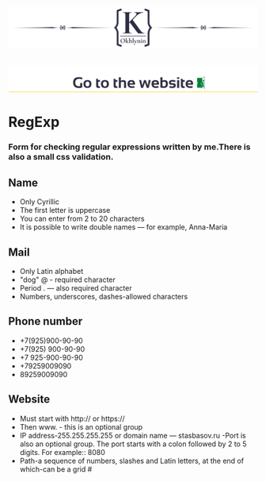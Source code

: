    ![Header](https://github.com/KonstantinOkhlynin/LearnToLearn/blob/master/assets/Headergithubname%20(2).svg)


   [![Header](https://github.com/KonstantinOkhlynin/LearnToLearn/blob/master/assets/22.svg)](https://konstantinokhlynin.github.io/RegExp/)
# RegExp

### Form for checking regular expressions written by me.There is also a small css validation.

## Name
- Only Cyrillic
- The first letter is uppercase
- You can enter from 2 to 20 characters
- It is possible to write double names — for example, Anna-Maria

## Mail
- Only Latin alphabet
- "dog" @ - required character
- Period . — also required character
- Numbers, underscores, dashes-allowed characters

## Phone number
- +7(925)900-90-90
- +7(925) 900-90-90
- +7 925-900-90-90
- +79259009090
- 89259009090

## Website
- Must start with http:// or https://
- Then www. - this is an optional group
- IP address-255.255.255.255 or domain name — stasbasov.ru
-Port is also an optional group. The port starts with a colon followed by 2 to 5 digits. For example:: 8080
- Path-a sequence of numbers, slashes and Latin letters, at the end of which-can be a grid #

